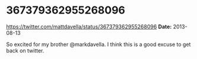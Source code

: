 # 367379362955268096
https://twitter.com/mattdavella/status/367379362955268096
**Date:** 2013-08-13

So excited for my brother @markdavella. I think this is a good excuse to get back on twitter.
